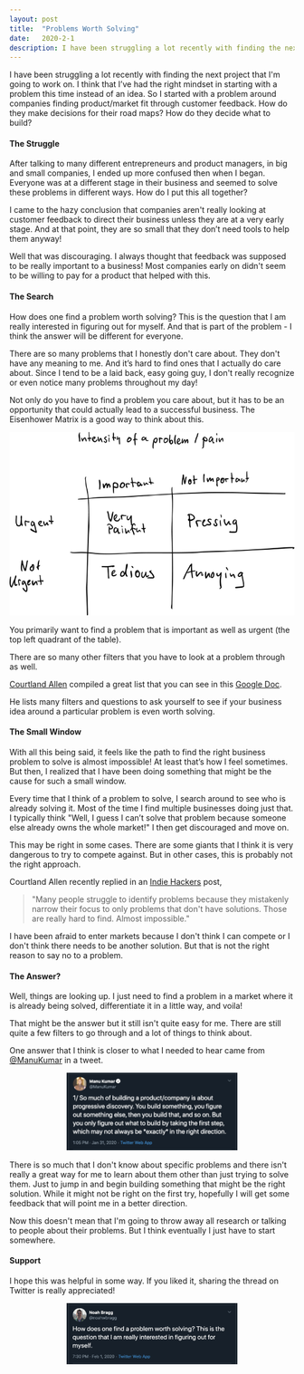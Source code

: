 ```yaml
---
layout: post
title:  "Problems Worth Solving"
date:   2020-2-1
description: I have been struggling a lot recently with finding the next project that I'm going to work on. I think that I’ve had the right mindset in starting with a problem this time instead of an idea. So I started with a problem around companies finding product/market fit through customer feedback. How do they make decisions for their road maps? How do they decide what to build?
---
```


<p class="intro"><span class="dropcap">I</span> have been struggling a lot recently with finding the next project that I'm going to work on. I think that I’ve had the right mindset in starting with a problem this time instead of an idea. So I started with a problem around companies finding product/market fit through customer feedback. How do they make decisions for their road maps? How do they decide what to build?</p>

#### The Struggle

After talking to many different entrepreneurs and product managers, in big and small companies, I ended up more confused then when I began. Everyone was at a different stage in their business and seemed to solve these problems in different ways. How do I put this all together?

I came to the hazy conclusion that companies aren't really looking at customer feedback to direct their business unless they are at a very early stage. And at that point, they are so small that they don’t need tools to help them anyway!

Well that was discouraging. I always thought that feedback was supposed to be really important to a business! Most companies early on didn't seem to be willing to pay for a product that helped with this.


#### The Search

How does one find a problem worth solving? This is the question that I am really interested in figuring out for myself. And that is part of the problem - I think the answer will be different for everyone.

There are so many problems that I honestly don't care about. They don't have any meaning to me. And it’s hard to find ones that I actually do care about. Since I tend to be a laid back, easy going guy, I don't really recognize or even notice many problems throughout my day!

Not only do you have to find a problem you care about, but it has to be an opportunity that could actually lead to a successful business. The Eisenhower Matrix is a good way to think about this.


<center><img src="/assets/img/ProblemFindingEisenhower@2x.png" /></center>

You primarily want to find a problem that is important as well as urgent (the top left quadrant of the table).

There are so many other filters that you have to look at a problem through as well.

[Courtland Allen](https://twitter.com/csallen) compiled a great list that you can see in this [Google Doc](https://docs.google.com/document/d/1e-pmkZCM96V_3FhwYFK5ubY8l52YNk9j4i25HWt6oyY/edit?usp=sharing]).

He lists many filters and questions to ask yourself to see if your business idea around a particular problem is even worth solving.

#### The Small Window

With all this being said, it feels like the path to find the right business problem to solve is almost impossible! At least that’s how I feel sometimes. But then, I realized that I have been doing something that might be the cause for such a small window.

Every time that I think of a problem to solve, I search around to see who is already solving it. Most of the time I find multiple businesses doing just that. I typically think "Well, I guess I can’t solve that problem because someone else already owns the whole market!" I then get discouraged and move on.

This may be right in some cases. There are some giants that I think it is very dangerous to try to compete against. But in other cases, this is probably not the right approach.

Courtland Allen recently replied in an [Indie Hackers](https://www.indiehackers.com/) post, 
<blockquote>"Many people struggle to identify problems because they mistakenly narrow their focus to only problems that don't have solutions. Those are really hard to find. Almost impossible."</blockquote>

I have been afraid to enter markets because I don't think I can compete or I don't think there needs to be another solution. But that is not the right reason to say no to a problem.

#### The Answer?

Well, things are looking up. I just need to find a problem in a market where it is already being solved, differentiate it in a little way, and voila!

That might be the answer but it still isn't quite easy for me. There are still quite a few filters to go through and a lot of things to think about.

One answer that I think is closer to what I needed to hear came from
 [@ManuKumar](https://twitter.com/ManuKumar) in a tweet.


<center><a href="https://twitter.com/ManuKumar/status/1223351495694794752"><img style="max-width: 60%;" src="/assets/img/manu_tweet.png" alt="" /></a></center>


There is so much that I don't know about specific problems and there isn't really a great way for me to learn about them other than just trying to solve them. Just to jump in and begin building something that might be the right solution. While it might not be right on the first try, hopefully I will get some feedback that will point me in a better direction.

Now this doesn't mean that I'm going to throw away all research or talking to people about their problems. But I think eventually I just have to start somewhere.

#### Support

I hope this was helpful in some way. If you liked it, sharing the thread on Twitter is really appreciated!
<center><a href="https://twitter.com/noahwbragg/status/1223810851045617664"><img style="max-width: 60%;" src="/assets/img/problems_solving_tweet.png" alt="" /></a></center>